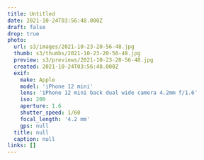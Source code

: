 ```yaml
---
title: Untitled
date: 2021-10-24T03:56:48.000Z
draft: false
drop: true
photo:
  url: s3/images/2021-10-23-20-56-48.jpg
  thumb: s3/thumbs/2021-10-23-20-56-48.jpg
  preview: s3/previews/2021-10-23-20-56-48.jpg
  created: 2021-10-24T03:56:48.000Z
  exif:
    make: Apple
    model: 'iPhone 12 mini'
    lens: 'iPhone 12 mini back dual wide camera 4.2mm f/1.6'
    iso: 200
    aperture: 1.6
    shutter_speed: 1/60
    focal_length: '4.2 mm'
    gps: null
  title: null
  caption: null
links: []
---
```

